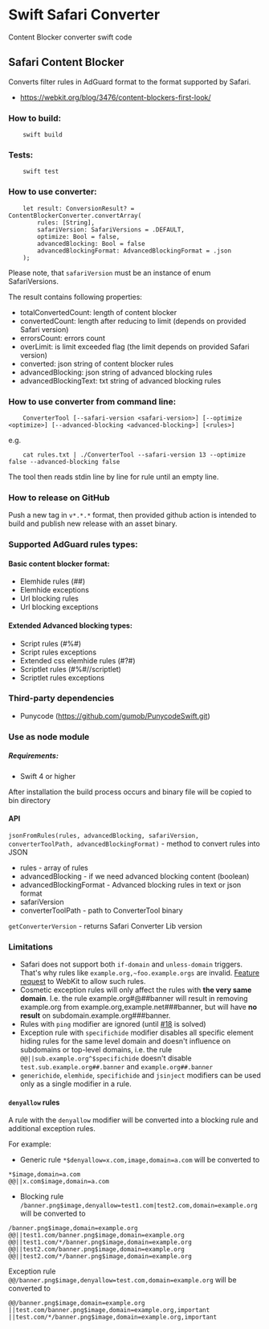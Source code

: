 # Swift Safari Converter

Content Blocker converter swift code


## Safari Content Blocker

Converts filter rules in AdGuard format to the format supported by Safari.
* https://webkit.org/blog/3476/content-blockers-first-look/

### How to build:

```
    swift build
```

### Tests:

```
    swift test
```

### How to use converter:

```
    let result: ConversionResult? = ContentBlockerConverter.convertArray(
        rules: [String],
        safariVersion: SafariVersions = .DEFAULT,
        optimize: Bool = false,
        advancedBlocking: Bool = false
        advancedBlockingFormat: AdvancedBlockingFormat = .json
    );
```
Please note, that `safariVersion` must be an instance of enum SafariVersions.

The result contains following properties:
- totalConvertedCount: length of content blocker
- convertedCount: length after reducing to limit (depends on provided Safari version)
- errorsCount: errors count
- overLimit: is limit exceeded flag (the limit depends on provided Safari version)
- converted: json string of content blocker rules
- advancedBlocking: json string of advanced blocking rules
- advancedBlockingText: txt string of advanced blocking rules

### How to use converter from command line:
```
    ConverterTool [--safari-version <safari-version>] [--optimize <optimize>] [--advanced-blocking <advanced-blocking>] [<rules>]
```
e.g.
```
    cat rules.txt | ./ConverterTool --safari-version 13 --optimize false --advanced-blocking false
```

The tool then reads stdin line by line for rule until an empty line.

### How to release on GitHub

Push a new tag in `v*.*.*` format, then provided github action is intended to build and publish new release with an asset binary.

### Supported AdGuard rules types:

#### Basic content blocker format:

- Elemhide rules (##)
- Elemhide exceptions
- Url blocking rules
- Url blocking exceptions

#### Extended Advanced blocking types:

- Script rules (#%#)
- Script rules exceptions
- Extended css elemhide rules (#?#)
- Scriptlet rules (#%#//scriptlet)
- Scriptlet rules exceptions

### Third-party dependencies

- Punycode (https://github.com/gumob/PunycodeSwift.git)

### Use as node module

##### Requirements:

* Swift 4 or higher

After installation the build process occurs and binary file will be copied to bin directory

#### API

`jsonFromRules(rules, advancedBlocking, safariVersion, converterToolPath, advancedBlockingFormat)` - method to convert rules into JSON
* rules - array of rules
* advancedBlocking - if we need advanced blocking content (boolean)
* advancedBlockingFormat - Advanced blocking rules in text or json format
* safariVersion
* converterToolPath - path to ConverterTool binary

`getConverterVersion` - returns Safari Converter Lib version

### Limitations

* Safari does not support both `if-domain` and `unless-domain` triggers. That's why rules like `example.org,~foo.example.orgs` are invalid. [Feature request](https://bugs.webkit.org/show_bug.cgi?id=226076) to WebKit to allow such rules.
* Cosmetic exception rules will only affect the rules with **the very same domain**. I.e. the rule example.org#@##banner will result in removing example.org from example.org,example.net###banner, but will have **no result** on subdomain.example.org###banner.
* Rules with `ping` modifier are ignored (until [#18](https://github.com/AdguardTeam/SafariConverterLib/issues/18) is solved)
* Exception rule with `specifichide` modifier disables all specific element hiding rules for the same level domain and doesn't influence on subdomains or top-level domains, i.e. the rule `@@||sub.example.org^$specifichide` doesn't disable `test.sub.example.org##.banner` and  `example.org##.banner`
* `generichide`, `elemhide`, `specifichide` and `jsinject` modifiers can be used only as a single modifier in a rule.

#### `denyallow` rules

A rule with the `denyallow` modifier will be converted into a blocking rule and additional exception rules.

For example:

* Generic rule `*$denyallow=x.com,image,domain=a.com`  will be converted to
```
*$image,domain=a.com
@@||x.com$image,domain=a.com
```

* Blocking rule `/banner.png$image,denyallow=test1.com|test2.com,domain=example.org` will be converted to
```
/banner.png$image,domain=example.org
@@||test1.com/banner.png$image,domain=example.org
@@||test1.com/*/banner.png$image,domain=example.org
@@||test2.com/banner.png$image,domain=example.org
@@||test2.com/*/banner.png$image,domain=example.org
```
Exception rule `@@/banner.png$image,denyallow=test.com,domain=example.org` will be converted to
```
@@/banner.png$image,domain=example.org
||test.com/banner.png$image,domain=example.org,important
||test.com/*/banner.png$image,domain=example.org,important
```
